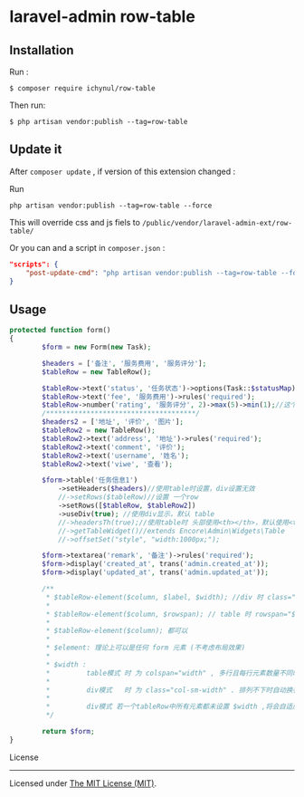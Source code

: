 # laravel-admin row-table

## Installation

Run :

```
$ composer require ichynul/row-table
```

Then run:

```
$ php artisan vendor:publish --tag=row-table

```

## Update it

After `composer update` , if version of this extension changed :

Run 

```
php artisan vendor:publish --tag=row-table --force
```

This will override css and js fiels to `/public/vendor/laravel-admin-ext/row-table/`

Or you can and a script in `composer.json` :

```json
"scripts": {
    "post-update-cmd": "php artisan vendor:publish --tag=row-table --force",
}
```

## Usage

```php
protected function form()
{
        $form = new Form(new Task);

        $headers = ['备注', '服务费用', '服务评分'];
        $tableRow = new TableRow();

        $tableRow->text('status', '任务状态')->options(Task::$statusMap)->attribute(['readonly' => 'readonly']);
        $tableRow->text('fee', '服务费用')->rules('required');
        $tableRow->number('rating', '服务评分', 2)->max(5)->min(1);//这个表少了一列，这里设置colspan=2 ,其他可以不写默认1
        /*************************************/
        $headers2 = ['地址', '评价', '图片'];
        $tableRow2 = new TableRow();
        $tableRow2->text('address', '地址')->rules('required');
        $tableRow2->text('comment', '评价');
        $tableRow2->text('username', '姓名');
        $tableRow2->text('viwe', '查看');

        $form->table('任务信息1')
            ->setHeaders($headers)//使用table时设置，div设置无效
            //->setRows($tableRow)//设置 一个row
            ->setRows([$tableRow, $tableRow2])
            ->useDiv(true); //使用div显示，默认 table
            //->headersTh(true);//使用table时 头部使用<th></th>，默认使用<td></td>样式有些差别
            //->getTableWidget()//extends Encore\Admin\Widgets\Table
            //->offsetSet("style", "width:1000px;");

        $form->textarea('remark', '备注')->rules('required');
        $form->display('created_at', trans('admin.created_at'));
        $form->display('updated_at', trans('admin.updated_at'));

        /**
         * $tableRow-element($column, $label, $width); //div 时 class="col-sm-$width"
         *
         * $tableRow-element($column, $rowspan); // table 时 rowspan="$width"
         *
         * $tableRow-element($column); 都可以
         *
         * $element: 理论上可以是任何 form 元素 (不考虑布局效果)
         *
         * $width :
         *         table模式 时 为 colspan="width" , 多行且每行元素数量不同时很有用
         *
         *         div模式   时 为 class="col-sm-width" . 排列不下时自动换行
         *
         *         div模式 若一个tableRow中所有元素都未设置 $width ,将会自适应 (columns >=4 每行4个并自动换行，小于4则全部在一行)
         */

        return $form;
}
```

License

---

Licensed under [The MIT License (MIT)](LICENSE).
